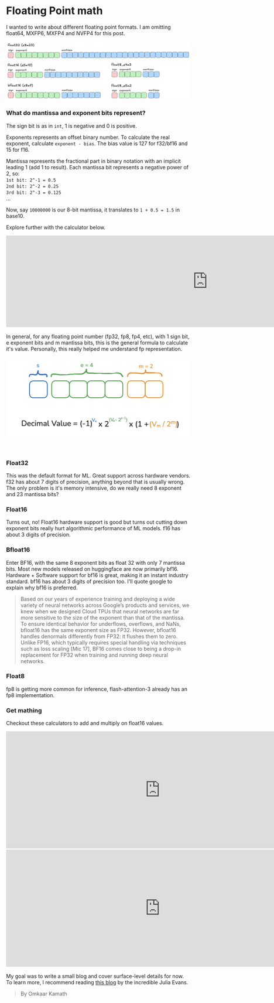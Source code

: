 # Floating Point math

I wanted to write about different floating point formats. I am omitting float64, MXFP6, MXFP4 and NVFP4 for this post.

![Different float formats](https://raw.githubusercontent.com/omkaark/omkaark.github.io/refs/heads/main/public/3-float-math/floats.png?raw=true)

### What do mantissa and exponent bits represent?

The sign bit is as in `int`, 1 is negative and 0 is positive.

Exponents represents an offset binary number. To calculate the real exponent, calculate `exponent - bias`. The bias value is 127 for f32/bf16 and 15 for f16. 

Mantissa represents the fractional part in binary notation with an implicit leading 1 (add 1 to result). Each mantissa bit represents a negative power of 2, so: \
`1st bit: 2^-1 = 0.5` \
`2nd bit: 2^-2 = 0.25` \
`3rd bit: 2^-3 = 0.125` \
... 

Now, say `10000000` is our 8-bit mantissa, it translates to `1 + 0.5 = 1.5` in base10.

Explore further with the calculator below.

<iframe 
  src="https://raw.githubusercontent.com/omkaark/omkaark.github.io/refs/heads/main/public/3-float-math/calculator.html?raw=true" 
  width="1100" 
  height="250" 
  frameborder="0"
  style="@media(max-width: 600px){body {display: none;}}"
>
</iframe>


In general, for any floating point number (fp32, fp8, fp4, etc), with 1 sign bit, e exponent bits and m mantissa bits, this is the general formula to calculate it's value. Personally, this really helped me understand fp representation.

![General form for any floating point representation](https://raw.githubusercontent.com/omkaark/omkaark.github.io/refs/heads/main/public/3-float-math/general-form.png?raw=true)


<br/>

### Float32
This was the default format for ML. Great support across hardware vendors. f32 has about 7 digits of precision, anything beyond that is usually wrong. The only problem is it's memory intensive, do we really need 8 exponent and 23 mantissa bits?

### Float16
Turns out, no! Float16 hardware support is good but turns out cutting down exponent bits really hurt algorithmic performance of ML models. f16 has about 3 digits of precision.

### Bfloat16
Enter BF16, with the same 8 exponent bits as float 32 with only 7 mantissa bits. Most new models released on huggingface are now primarily bf16. Hardware + Software support for bf16 is great, making it an instant industry standard. bf16 has about 3 digits of precision too. I'll quote google to explain why bf16 is preferred.

<blockquote cite="https://cloud.google.com/blog/products/ai-machine-learning/bfloat16-the-secret-to-high-performance-on-cloud-tpus">
Based on our years of experience training and deploying a wide variety of neural networks across Google’s products and services, we knew when we designed Cloud TPUs that neural networks are far more sensitive to the size of the exponent than that of the mantissa. To ensure identical behavior for underflows, overflows, and NaNs, bfloat16 has the same exponent size as FP32. However, bfloat16 handles denormals differently from FP32: it flushes them to zero. Unlike FP16, which typically requires special handling via techniques such as loss scaling [Mic 17], BF16 comes close to being a drop-in replacement for FP32 when training and running deep neural networks.
</blockquote>

### Float8
fp8 is getting more common for inference, flash-attention-3 already has an fp8 implementation.

### Get mathing

Checkout these calculators to add and multiply on float16 values.

<iframe 
  src="https://raw.githubusercontent.com/omkaark/omkaark.github.io/refs/heads/main/public/3-float-math/float-add.html?raw=true" 
  width="840" 
  height="320" 
  frameborder="0">
</iframe>

<br/>

<iframe 
  src="https://raw.githubusercontent.com/omkaark/omkaark.github.io/refs/heads/main/public/3-float-math/float-mul.html?raw=true" 
  width="840" 
  height="320" 
  frameborder="0">
</iframe>

My goal was to write a small blog and cover surface-level details for now. To learn more, I recommend reading [this blog](https://jvns.ca/blog/2023/01/13/examples-of-floating-point-problems/#how-does-floating-point-work) by the incredible Julia Evans.

> By Omkaar Kamath